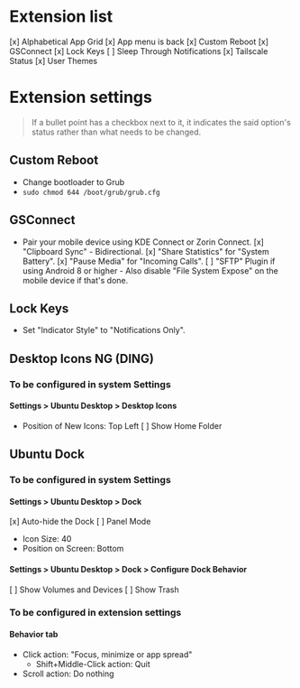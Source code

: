 # Extension list

[x] Alphabetical App Grid
[x] App menu is back
[x] Custom Reboot
[x] GSConnect
[x] Lock Keys
[ ] Sleep Through Notifications
[x] Tailscale Status
[x] User Themes

# Extension settings

> If a bullet point has a checkbox next to it, it indicates the said option's status rather than what needs to be changed.

## Custom Reboot

- Change bootloader to Grub
- `sudo chmod 644 /boot/grub/grub.cfg`

## GSConnect

- Pair your mobile device using KDE Connect or Zorin Connect.
[x] "Clipboard Sync" - Bidirectional.
[x] "Share Statistics" for "System Battery".
[x] "Pause Media" for "Incoming Calls".
[ ] "SFTP" Plugin if using Android 8 or higher - Also disable "File System Expose" on the mobile device if that's done.

## Lock Keys

- Set "Indicator Style" to "Notifications Only".

## Desktop Icons NG (DING)

### To be configured in system Settings

#### Settings > Ubuntu Desktop > Desktop Icons

- Position of New Icons: Top Left
[ ] Show Home Folder

## Ubuntu Dock

### To be configured in system Settings

#### Settings > Ubuntu Desktop > Dock

[x] Auto-hide the Dock
[ ] Panel Mode
- Icon Size: 40
- Position on Screen: Bottom

#### Settings > Ubuntu Desktop > Dock > Configure Dock Behavior

[ ] Show Volumes and Devices
[ ] Show Trash

### To be configured in extension settings

#### Behavior tab

- Click action: "Focus, minimize or app spread"
  - Shift+Middle-Click action: Quit
- Scroll action: Do nothing


